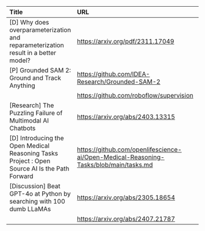 | Title                                                                                         | URL                                                                                   |   Score | Date                |
|:----------------------------------------------------------------------------------------------|:--------------------------------------------------------------------------------------|--------:|:--------------------|
| [D] Why does overparameterization and reparameterization result in a better model?            | https://arxiv.org/pdf/2311.17049                                                      |      87 | 2024-08-06 22:43:01 |
| [P] Grounded SAM 2: Ground and Track Anything                                                 | https://github.com/IDEA-Research/Grounded-SAM-2                                       |      50 | 2024-08-06 16:55:46 |
|                                                                                               | https://github.com/roboflow/supervision                                               |         |                     |
| [Research] The Puzzling Failure of Multimodal AI Chatbots                                     | https://arxiv.org/abs/2403.13315                                                      |      30 | 2024-08-07 17:33:35 |
| [D] Introducing the Open Medical Reasoning Tasks Project : Open Source AI Is the Path Forward | https://github.com/openlifescience-ai/Open-Medical-Reasoning-Tasks/blob/main/tasks.md |      29 | 2024-08-06 01:08:51 |
| [Discussion] Beat GPT-4o at Python by searching with 100 dumb LLaMAs                          | https://arxiv.org/abs/2305.18654                                                      |      26 | 2024-08-06 17:41:05 |
|                                                                                               | https://arxiv.org/abs/2407.21787                                                      |         |                     |